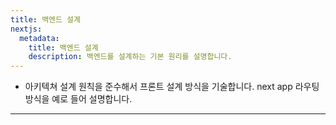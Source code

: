 ```yaml
---
title: 백엔드 설계
nextjs:
  metadata:
    title: 백엔드 설계
    description: 백엔드를 설계하는 기본 원리를 설명합니다.
---
```


- 아키텍쳐 설계 원칙을 준수해서 프론트 설계 방식을 기술합니다.
  next app 라우팅 방식을 예로 들어 설명합니다.

---

<!-- ## 1. 프론트 설계 원칙

### 1-1. Project SetUp

- 정의 : 한 클래스는 하나의 책임만 가져야 하며, 이를 변경하는 이유는 오직 하나여야 합니다. 즉, 하나의 클래스나 모듈은 하나의 기능만 담당해야 합니다.
- 이점 : 유지보수가 쉬워지고, 코드의 변경이 한 부분에만 영향을 미치도록 제한됩니다.

```js
// 나쁜 예: 하나의 클래스가 여러 책임을 가짐
class User {
  constructor(name, email) {
    this.name = name
    this.email = email
  }

  getUserInfo() {
    return `Name: ${this.name}, Email: ${this.email}`
  }

  saveToDatabase() {
    console.log('Saving user to database...')
  }
}
```

### 1-2. Folder Structure

- 정의 : 한 클래스는 하나의 책임만 가져야 하며, 이를 변경하는 이유는 오직 하나여야 합니다. 즉, 하나의 클래스나 모듈은 하나의 기능만 담당해야 합니다.
- 이점 : 유지보수가 쉬워지고, 코드의 변경이 한 부분에만 영향을 미치도록 제한됩니다.

```js
// 나쁜 예: 하나의 클래스가 여러 책임을 가짐
class User {
  constructor(name, email) {
    this.name = name
    this.email = email
  }

  getUserInfo() {
    return `Name: ${this.name}, Email: ${this.email}`
  }

  saveToDatabase() {
    console.log('Saving user to database...')
  }
}
```

### 1-3. Compnent Oraniztion

- 정의 : 한 클래스는 하나의 책임만 가져야 하며, 이를 변경하는 이유는 오직 하나여야 합니다. 즉, 하나의 클래스나 모듈은 하나의 기능만 담당해야 합니다.
- 이점 : 유지보수가 쉬워지고, 코드의 변경이 한 부분에만 영향을 미치도록 제한됩니다.

```js
// 나쁜 예: 하나의 클래스가 여러 책임을 가짐
class User {
  constructor(name, email) {
    this.name = name
    this.email = email
  }

  getUserInfo() {
    return `Name: ${this.name}, Email: ${this.email}`
  }

  saveToDatabase() {
    console.log('Saving user to database...')
  }
}
```

### 1-4. Styling

- 정의 : 한 클래스는 하나의 책임만 가져야 하며, 이를 변경하는 이유는 오직 하나여야 합니다. 즉, 하나의 클래스나 모듈은 하나의 기능만 담당해야 합니다.
- 이점 : 유지보수가 쉬워지고, 코드의 변경이 한 부분에만 영향을 미치도록 제한됩니다.

```js
// 나쁜 예: 하나의 클래스가 여러 책임을 가짐
class User {
  constructor(name, email) {
    this.name = name
    this.email = email
  }

  getUserInfo() {
    return `Name: ${this.name}, Email: ${this.email}`
  }

  saveToDatabase() {
    console.log('Saving user to database...')
  }
}
```

### 1-5. Data Fetching and APIs

- 정의 : 한 클래스는 하나의 책임만 가져야 하며, 이를 변경하는 이유는 오직 하나여야 합니다. 즉, 하나의 클래스나 모듈은 하나의 기능만 담당해야 합니다.
- 이점 : 유지보수가 쉬워지고, 코드의 변경이 한 부분에만 영향을 미치도록 제한됩니다.

```js
// 나쁜 예: 하나의 클래스가 여러 책임을 가짐
class User {
  constructor(name, email) {
    this.name = name
    this.email = email
  }

  getUserInfo() {
    return `Name: ${this.name}, Email: ${this.email}`
  }

  saveToDatabase() {
    console.log('Saving user to database...')
  }
}
```

### 1-6. State Management

- 정의 : 한 클래스는 하나의 책임만 가져야 하며, 이를 변경하는 이유는 오직 하나여야 합니다. 즉, 하나의 클래스나 모듈은 하나의 기능만 담당해야 합니다.
- 이점 : 유지보수가 쉬워지고, 코드의 변경이 한 부분에만 영향을 미치도록 제한됩니다.

```js
// 나쁜 예: 하나의 클래스가 여러 책임을 가짐
class User {
  constructor(name, email) {
    this.name = name
    this.email = email
  }

  getUserInfo() {
    return `Name: ${this.name}, Email: ${this.email}`
  }

  saveToDatabase() {
    console.log('Saving user to database...')
  }
}
```

### 1-7. Performance Optimization

- 정의 : 한 클래스는 하나의 책임만 가져야 하며, 이를 변경하는 이유는 오직 하나여야 합니다. 즉, 하나의 클래스나 모듈은 하나의 기능만 담당해야 합니다.
- 이점 : 유지보수가 쉬워지고, 코드의 변경이 한 부분에만 영향을 미치도록 제한됩니다.

```js
// 나쁜 예: 하나의 클래스가 여러 책임을 가짐
class User {
  constructor(name, email) {
    this.name = name
    this.email = email
  }

  getUserInfo() {
    return `Name: ${this.name}, Email: ${this.email}`
  }

  saveToDatabase() {
    console.log('Saving user to database...')
  }
}
```

### 1-8. Error Handling and Logging

- 정의 : 한 클래스는 하나의 책임만 가져야 하며, 이를 변경하는 이유는 오직 하나여야 합니다. 즉, 하나의 클래스나 모듈은 하나의 기능만 담당해야 합니다.
- 이점 : 유지보수가 쉬워지고, 코드의 변경이 한 부분에만 영향을 미치도록 제한됩니다.

```js
// 나쁜 예: 하나의 클래스가 여러 책임을 가짐
class User {
  constructor(name, email) {
    this.name = name
    this.email = email
  }

  getUserInfo() {
    return `Name: ${this.name}, Email: ${this.email}`
  }

  saveToDatabase() {
    console.log('Saving user to database...')
  }
}
```

### 1-9. Testing and CI/CD

- 정의 : 한 클래스는 하나의 책임만 가져야 하며, 이를 변경하는 이유는 오직 하나여야 합니다. 즉, 하나의 클래스나 모듈은 하나의 기능만 담당해야 합니다.
- 이점 : 유지보수가 쉬워지고, 코드의 변경이 한 부분에만 영향을 미치도록 제한됩니다.

```js
// 나쁜 예: 하나의 클래스가 여러 책임을 가짐
class User {
  constructor(name, email) {
    this.name = name
    this.email = email
  }

  getUserInfo() {
    return `Name: ${this.name}, Email: ${this.email}`
  }

  saveToDatabase() {
    console.log('Saving user to database...')
  }
}
```

### 1-10. Deployment and Hosting

- 정의 : 한 클래스는 하나의 책임만 가져야 하며, 이를 변경하는 이유는 오직 하나여야 합니다. 즉, 하나의 클래스나 모듈은 하나의 기능만 담당해야 합니다.
- 이점 : 유지보수가 쉬워지고, 코드의 변경이 한 부분에만 영향을 미치도록 제한됩니다.

```js
// 나쁜 예: 하나의 클래스가 여러 책임을 가짐
class User {
  constructor(name, email) {
    this.name = name
    this.email = email
  }

  getUserInfo() {
    return `Name: ${this.name}, Email: ${this.email}`
  }

  saveToDatabase() {
    console.log('Saving user to database...')
  }
}
```

### 1-11. Best Practices

- 정의 : 한 클래스는 하나의 책임만 가져야 하며, 이를 변경하는 이유는 오직 하나여야 합니다. 즉, 하나의 클래스나 모듈은 하나의 기능만 담당해야 합니다.
- 이점 : 유지보수가 쉬워지고, 코드의 변경이 한 부분에만 영향을 미치도록 제한됩니다.

```js
// 나쁜 예: 하나의 클래스가 여러 책임을 가짐
class User {
  constructor(name, email) {
    this.name = name
    this.email = email
  }

  getUserInfo() {
    return `Name: ${this.name}, Email: ${this.email}`
  }

  saveToDatabase() {
    console.log('Saving user to database...')
  }
}
```

## 2. 공통 컴포넌트 설계 원칙

## 3. 스토리북 사용 메뉴얼 -->
